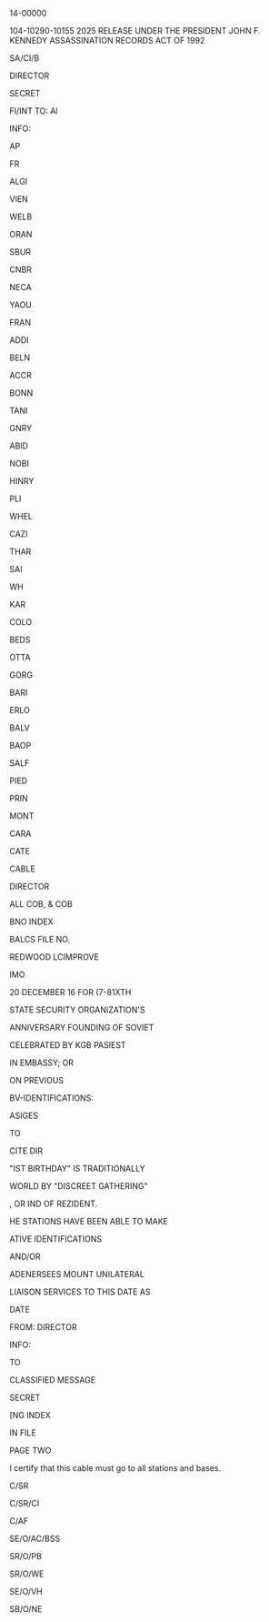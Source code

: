 14-00000

104-10290-10155 2025 RELEASE UNDER THE PRESIDENT JOHN F. KENNEDY ASSASSINATION RECORDS ACT OF 1992

SA/CI/B

DIRECTOR

SECRET

FI/INT TO: Al

INFO:

AP

FR

ALGI

VIEN

WELB

ORAN

SBUR

CNBR

NECA

YAOU

FRAN

ADDI

BELN

ACCR

BONN

TANI

GNRY

ABID

NOBI

HINRY

PLI

WHEL

CAZI

THAR

SAI

WH

KAR

COLO

BEDS

OTTA

GORG

BARI

ERLO

BALV

BAOP

SALF

PIED

PRIN

MONT

CARA

CATE

CABLE

DIRECTOR

ALL COB, & COB

BNO INDEX

BALCS FILE NO.

REDWOOD LCIMPROVE

IMO

20 DECEMBER 16 FOR (7-81XTH

STATE SECURITY ORGANIZATION'S

ANNIVERSARY FOUNDING OF SOVIET

CELEBRATED BY KGB PASIEST

IN EMBASSY; OR

ON PREVIOUS

BV-IDENTIFICATIONS:

ASIGES

TO

CITE DIR

"IST BIRTHDAY" IS TRADITIONALLY

WORLD BY "DISCREET GATHERING"

, OR IND OF REZIDENT.

HE STATIONS HAVE BEEN ABLE TO MAKE

ATIVE IDENTIFICATIONS

AND/OR

ADENERSEES MOUNT UNILATERAL

LIAISON SERVICES TO THIS DATE AS

DATE

FROM: DIRECTOR

INFO:

TO

CLASSIFIED MESSAGE

SECRET

[NG INDEX

IN FILE

PAGE TWO

I certify that this cable must go to all stations and bases.

C/SR

C/SR/CI

C/AF

SE/O/AC/BSS

SR/O/PB

SR/O/WE

SE/O/VH

SB/O/NE
